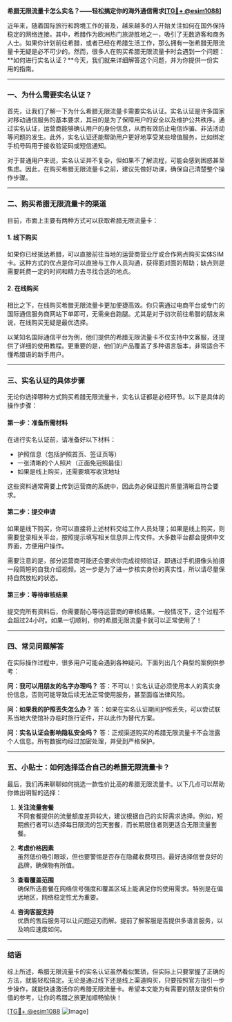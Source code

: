 **希腊无限流量卡怎么实名？——轻松搞定你的海外通信需求[[TG💪+ @esim1088](https://t.me/s/esim1088)]**

近年来，随着国际旅行和跨境工作的普及，越来越多的人开始关注如何在国外保持稳定的网络连接。其中，希腊作为欧洲热门旅游胜地之一，吸引了无数游客和商务人士。如果你计划前往希腊，或者已经在希腊生活工作，那么拥有一张希腊无限流量卡无疑是必不可少的。然而，很多人在购买希腊无限流量卡时会遇到一个问题：**如何进行实名认证？**今天，我们就来详细解答这个问题，并为你提供一份实用的指南。

---

### **一、为什么需要实名认证？**

首先，让我们了解一下为什么希腊无限流量卡需要实名认证。实名认证是许多国家对移动通信服务的基本要求，其目的是为了保障用户的安全以及维护公共秩序。通过实名认证，运营商能够确认用户的身份信息，从而有效防止电信诈骗、非法活动等问题的发生。此外，实名认证还能帮助用户更好地享受某些增值服务，比如绑定手机号码用于接收验证码或短信通知。

对于普通用户来说，实名认证并不复杂，但如果不了解流程，可能会感到困惑甚至焦虑。因此，在购买希腊无限流量卡之前，建议先做好功课，确保自己清楚整个操作步骤。

---

### **二、购买希腊无限流量卡的渠道**

目前，市面上主要有两种方式可以获取希腊无限流量卡：

#### **1. 线下购买**
如果你已经抵达希腊，可以直接前往当地的运营商营业厅或合作网点购买实体SIM卡。这种方式的优点是你可以直接与工作人员沟通，获得面对面的帮助；缺点则是需要耗费一定的时间和精力去寻找合适的地点。

#### **2. 在线购买**
相比之下，在线购买希腊无限流量卡更加便捷高效。你只需通过电商平台或专门的国际通信服务商网站下单即可，无需亲自跑腿。尤其是对于初次前往希腊的朋友来说，在线购买无疑是最优选择。

以某知名国际通信平台为例，他们提供的希腊无限流量卡不仅支持中文客服，还提供了详细的使用教程。更重要的是，他们的产品覆盖了多种语言版本，非常适合不懂希腊语的新手用户。

---

### **三、实名认证的具体步骤**

无论你选择哪种方式购买希腊无限流量卡，实名认证都是必经环节。以下是具体的操作步骤：

#### **第一步：准备所需材料**
在进行实名认证前，请准备好以下材料：
- 护照信息（包括护照首页、签证页等）
- 一张清晰的个人照片（正面免冠照最佳）
- 如果是线上购买，还需要填写收货地址

这些资料通常需要上传到运营商的系统中，因此务必保证图片质量清晰且符合要求。

#### **第二步：提交申请**
如果是线下购买，你可以直接将上述材料交给工作人员处理；如果是线上购买，则需要登录相关平台，按照提示填写相关信息并上传文件。大多数平台都会提供中文界面，方便用户操作。

需要注意的是，部分运营商可能还会要求你完成视频验证，即通过手机摄像头拍摄一段简短的自我介绍视频。这一步是为了进一步核实身份的真实性，所以请尽量保持自然放松的状态。

#### **第三步：等待审核结果**
提交完所有资料后，你需要耐心等待运营商的审核结果。一般情况下，这个过程不会超过24小时。如果一切顺利，你的希腊无限流量卡就可以正常使用了！

---

### **四、常见问题解答**

在实际操作过程中，很多用户可能会遇到各种疑问。下面列出几个典型的案例供参考：

**问：我可以用朋友的名字办理吗？**
答：不可以！实名认证必须使用本人的真实身份信息，否则可能导致后续无法正常使用服务，甚至面临法律风险。

**问：如果我的护照丢失怎么办？**
答：如果在实名认证期间护照丢失，可以尝试联系当地大使馆补办临时旅行证件，并以此作为替代方案。

**问：实名认证会影响隐私安全吗？**
答：正规渠道购买的希腊无限流量卡不会泄露个人信息。所有数据均经过加密处理，并受到严格保护。

---

### **五、小贴士：如何选择适合自己的希腊无限流量卡？**

最后，我们再来聊聊如何挑选一款性价比高的希腊无限流量卡。以下几点可以帮助你做出明智的选择：

1. **关注流量套餐**  
   不同套餐提供的流量额度差异较大，建议根据自己的实际需求选择。例如，短期旅行者可以选择每日限流的包天套餐，而长期居住者则更适合无限流量套餐。

2. **考虑价格因素**  
   虽然低价吸引眼球，但也要警惕是否存在隐藏收费项目。最好选择信誉良好的品牌，确保物有所值。

3. **查看覆盖范围**  
   确保所选套餐在网络信号强度和覆盖区域上能满足你的使用需求。特别是在偏远地区，网络稳定性尤为重要。

4. **咨询客服支持**  
   优质的售后服务可以让问题迎刃而解。提前了解客服是否提供多语言服务，以及响应速度如何。

---

### **结语**

综上所述，希腊无限流量卡的实名认证虽然看似繁琐，但实际上只要掌握了正确的方法，就能轻松搞定。无论是通过线下还是线上渠道购买，只要按照官方指引一步步操作，就能快速激活你的希腊无限流量卡。希望本文能为有需要的朋友提供有价值的参考，让你的希腊之旅更加顺畅愉快！

[[TG💪+ @esim1088](https://t.me/s/esim1088) ![Image](https://i.postimg.cc/4NQfJmqS/Snipaste-2025-05-13-00-14-12.png)]